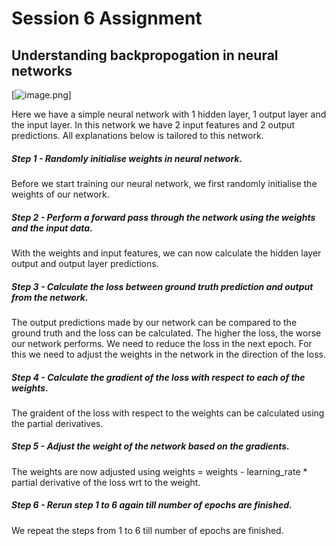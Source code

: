 # Session 6 Assignment
## Understanding backpropogation in neural networks

[![image.png](https://i.postimg.cc/Vk6mKp69/Screen-Shot-2023-06-10-at-1-34-28-am.png)]


Here we have a simple neural network with 1 hidden layer, 1 output layer and the input layer. In this network we have 2 input features and 2 output predictions. All explanations below is tailored to this network.

##### Step 1 - Randomly initialise weights in neural network.
Before we start training our neural network, we first randomly initialise the weights of our network.
##### Step 2 - Perform a forward pass through the network using the weights and the input data.
With the weights and input features, we can now calculate the hidden layer output and output layer predictions.
##### Step 3 - Calculate the loss between ground truth prediction and output from the network.
The output predictions made by our network can be compared to the ground truth and the loss can be calculated. The higher the loss, the worse our network performs. We need to reduce the loss in the next epoch. For this we need to adjust the weights in the network in the direction of the loss.
##### Step 4 - Calculate the gradient of the loss with respect to each of the weights.
The graident of the loss with respect to the weights can be calculated using the partial derivatives.
##### Step 5 - Adjust the weight of the network based on the gradients.
The weights are now adjusted using weights = weights - learning_rate * partial derivative of the loss wrt to the weight.
##### Step 6 - Rerun step 1 to 6 again till number of epochs are finished.
We repeat the steps from 1 to 6 till number of epochs are finished.
